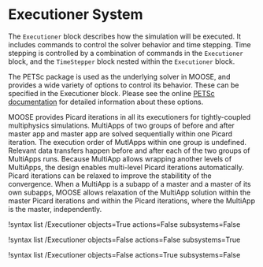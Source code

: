 # Executioner System

The `Executioner` block describes how the simulation will be executed. It includes commands
to control the solver behavior and time stepping. Time stepping is controlled by a combination
of commands in the `Executioner` block, and the `TimeStepper` block nested within the
`Executioner` block.

The PETSc package is used as the underlying solver in MOOSE, and provides a wide
variety of options to control its behavior. These can be specified in the
Executioner block. Please see the online
[PETSc documentation](http://www.mcs.anl.gov/petsc/documentation/index.html) for
detailed information about these options.

MOOSE provides Picard iterations in all its executioners for tightly-coupled multiphysics simulations.
MultiApps of two groups of before and after master app and master app are solved sequentially within one Picard iteration.
The execution order of MutlApps within one group is undefined.
Relevant data transfers happen before and after each of the two groups of MultiApps runs.
Because MultiApp allows wrapping another levels of MultiApps, the design enables multi-level Picard iterations automatically.
Picard iterations can be relaxed to improve the stabilitity of the convergence.
When a MultiApp is a subapp of a master and a master of its own subapps, MOOSE allows relaxation of the MultiApp solution
within the master Picard iterations and within the Picard iterations, where the MultiApp is the master, independently.

!syntax list /Executioner objects=True actions=False subsystems=False

!syntax list /Executioner objects=False actions=False subsystems=True

!syntax list /Executioner objects=False actions=True subsystems=False
